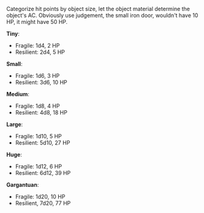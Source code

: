 Categorize hit points by object size, let the object material determine the object's AC. Obviously use judgement, the small iron door, wouldn't have 10 HP, it might have 50 HP. 

**Tiny**: 
-  Fragile: 1d4, 2 HP
-  Resilient: 2d4, 5 HP

**Small**: 
-  Fragile: 1d6, 3 HP
-  Resilient: 3d6, 10 HP

**Medium**: 
-  Fragile: 1d8, 4 HP
-  Resilient: 4d8, 18 HP

**Large**: 
-  Fragile: 1d10, 5 HP
-  Resilient: 5d10, 27 HP

**Huge**:
-  Fragile: 1d12, 6 HP
-  Resilient: 6d12, 39 HP

**Gargantuan**:
-  Fragile: 1d20, 10 HP
-  Resilient, 7d20, 77 HP